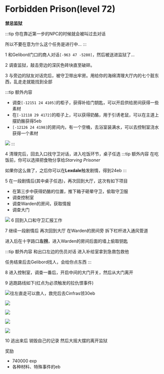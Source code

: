 # Forbidden Prison(level 72)
**禁忌监狱**

:::tip
你在靠近第一步的NPC的时候就会被叫过去对话

所以不要在意为什么这个任务是进行中...
:::

1 和Gelibord门口的商人对话`[-963 47 -5280]`，然后被送进监狱了...

2 调查监狱，敲击旁边的深灰色砖块直至破碎。

3 与旁边的狱友对话完后，被守卫带出牢房。用给你的海绵清理大厅内的七个脏东西，乱走走就能找到全部

  :::tip 额外内容

  + 调查`[-12151 24 4105]`的柜子，获得补给门钥匙，可以开启供给房间获得一些素材
  + 在`[-12118 29 4172]`的柜子上，可以获得奶酪，用于引诱老鼠，可以在主道上摆奶酪获得5eb
  + `[-12126 24 4198]`的房间内，有一个空桶，去浴室装满水，可以去控制室浇水获得一个素材
  
  
  ![](/assets/img/lvl72-1.jpg)
  :::

4 清理完后，回去入口找守卫对话，进入吃饭环节，桌子任选
:::tip 额外内容
在吃饭前，你可以选择把食物分享给*Starving Prisoner*

如果你这么做了，之后你可以在**Lexdale**触发剧情，得到24eb
:::

5 在一段剧情后(其中桌子任选)，再次回到大厅，这次有如下项目

  + 在第三步中获得奶酪的位置，推下箱子砸晕守卫，偷取守卫服
  + 调查控制室
  + 调查Warden的房间，获取情报
  + 调查大门
  
![](/assets/img/lvl72-2.jpg)
6 回到入口和守卫汇报工作

7 继续一段剧情后 再次回到大厅 在Warden的房间旁 拆下栏杆进入通风管道

进入后在十字路口**左拐**，进入Warden的房间后面的墙上偷取钥匙

:::tip 额外内容
和出口左边的伤员对话 进入补给室拿到急救包救他

任务结束后去Gelibord找人，会给你点东西
:::

8 进入控制室，调查一番后，开启中间的大门开关，然后从大门离开

9 逃跑路线如下(红点为必须触发的拉仇恨事件)

![往左直走可以救人，救完后去Cinfras领30eb](/assets/img/lvl72-3.jpg)

![](/assets/img/lvl72-4.jpg)

![](/assets/img/lvl72-5.jpg)

![](/assets/img/lvl72-6.jpg)

![](/assets/img/lvl72-7.jpg)

10 逃出来后 销毁自己的记录 然后大摇大摆的离开监狱

奖励
+ 740000 exp
+ 各种材料、特殊事件的eb